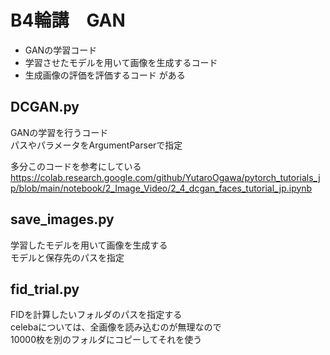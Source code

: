 # B4輪講　GAN

- GANの学習コード
- 学習させたモデルを用いて画像を生成するコード
- 生成画像の評価を評価するコード
がある

## DCGAN.py

GANの学習を行うコード  
パスやパラメータをArgumentParserで指定

多分このコードを参考にしている  
https://colab.research.google.com/github/YutaroOgawa/pytorch_tutorials_jp/blob/main/notebook/2_Image_Video/2_4_dcgan_faces_tutorial_jp.ipynb

## save_images.py

学習したモデルを用いて画像を生成する  
モデルと保存先のパスを指定

## fid_trial.py

FIDを計算したいフォルダのパスを指定する  
celebaについては、全画像を読み込むのが無理なので  
10000枚を別のフォルダにコピーしてそれを使う
